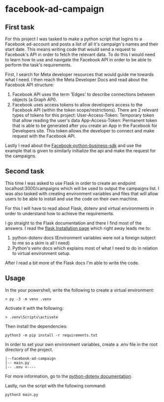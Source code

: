 # facebook-ad-campaign

## First task

For this project I was tasked to make a python script that logins to a Facebook ad-account and posts a list of all it's campaign's names and their start date. This means writing code that would send a request to Facebook's API in order to fetch the relevant data.
To do this I would need to learn how to use and navigate the Facebook API in order to be able to perform the task's requirements.

First, I search for Meta developer resources that would guide me towards what I need. I then reach the Meta Developer Docs and read about the Facebook API structure:

1. Facebook API uses the term 'Edges' to describe connections between objects (a Graph API).
2. Facebook uses access tokens to allow developers access to the Facebook API (within the token scope/restrictions).
   There are 2 relevant types of tokens for this project:
   User-Access-Token: Temporary token that allow reading the user's data
   App-Access-Token: Permanent token that is able to be generated after you create an App in the Facebook for Developers site. This token allows the developer to connect and make request with the Facebook API.

Lastly I read about the [Facebook-python-business-sdk](https://github.com/facebook/facebook-python-business-sdk) and use the example that is given to similarly initialize the api and make the request for the campaigns.

## Second task

This time I was asked to use Flask in order to create an endpoint localhost:3000/campaigns which will be used to output the
campaigns list. I was also tasked with creating environment variables and files that will allow users to be able to install and use the code on their own machine.

For this I will have to read about Flask, dotenv and virtual environments in order to understand how to achieve the requirements.

I go straight to the Flask documentation and there I find most of the answers. I read the [flask Installation page](https://flask.palletsprojects.com/en/2.3.x/installation/) which right away leads me to:

1. python-dotenv docs (Environment variables were not a foreign subject to me so a skim is all I need)
2. Python's venv docs which explains most of what I need to do in relation to virtual environment setup.

After I read a bit more of the Flask docs I'm able to write the code.

## Usage

In the your powershell, write the following to create a virtual environment:

```
> py -3 -m venv .venv
```

Activate it with the following:

```
> .venv\Scripts\activate
```

Then install the dependencies:

```
python3 -m pip install -r requirements.txt
```

In order to set your own environment variables, create a .env file in the root directory of the project.

```
|--facebook-ad-campaign
|-- main.py
|-- .env <----
```

For more information, go to the [python-dotenv documentation](https://github.com/theskumar/python-dotenv#readme).

Lastly, run the script with the following command:

```
python3 main.py
```
